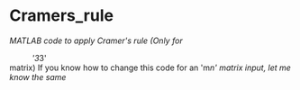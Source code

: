 # Cramers_rule
*MATLAB code to apply  Cramer's rule (Only for <dd>'3*3'</dd> matrix)
If you know how to change this code for an <d>'m*n'</dd> matrix input, let me know the same*
